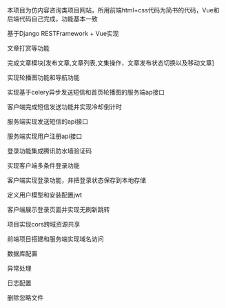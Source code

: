 本项目为仿内容咨询类项目网站，所用前端html+css代码为简书的代码，Vue和后端代码自己完成，功能基本一致

基于Django RESTFramework + Vue实现 

文章打赏等功能

完成文章模块[发布文章,文章列表,文集操作，文章发布状态切换以及移动文章]

实现轮播图功能和导航功能

实现基于celery异步发送短信和首页轮播图的服务端ap接口

客户端完成短信发送功能并实现冷却倒计时

服务端实现发送短信的api接口

服务端实现用户注册api接口

登录功能集成腾讯防水墙验证码

实现客户端多条件登录功能

客户端实现登录功能，并把登录状态保存到本地存储

定义用户模型和安装配置jwt

客户端展示登录页面并实现无刷新跳转

项目实现cors跨域资源共享

前端项目搭建和服务端实现域名访问

数据库配置

异常处理

日志配置

删除忽略文件
